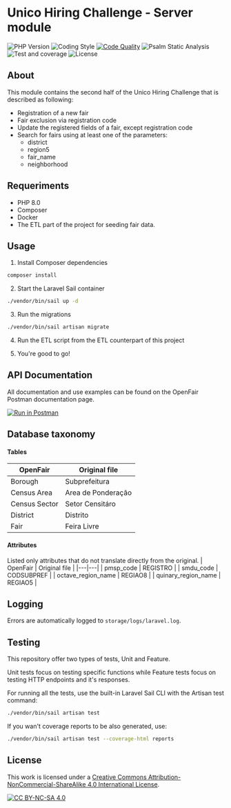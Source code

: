 # Unico Hiring Challenge - Server module
![PHP Version](https://img.shields.io/badge/PHP%20Version-8.0-informational)
![Coding Style](https://img.shields.io/badge/Coding%20Style-PSR--12-yellow)
[![Code Quality](https://img.shields.io/badge/Code%20Quality-A-green)](https://github.com/NickStarlight/unico-hiring-challenge-server/actions/workflows/Quality.yaml)
![Psalm Static Analysis](https://github.com/NickStarlight/unico-hiring-challenge-server/actions/workflows/Quality.yaml/badge.svg)
![Test and coverage](https://github.com/NickStarlight/unico-hiring-challenge-server/actions/workflows/Tests.yaml/badge.svg)
![License](https://img.shields.io/badge/License-CC%20BY--NC--SA%204.0-lightgrey.svg)

## About
This module contains the second half of the Unico Hiring Challenge that is described as following:

* Registration of a new fair
* Fair exclusion via registration code
* Update the registered fields of a fair, except registration code
* Search for fairs using at least one of the parameters:
    * district
    * region5
    * fair_name 
    * neighborhood

## Requeriments
* PHP 8.0
* Composer
* Docker
* The ETL part of the project for seeding fair data.

## Usage

1. Install Composer dependencies

```bash
composer install
```

2. Start the Laravel Sail container
```bash
./vendor/bin/sail up -d
```

3. Run the migrations
```bash
./vendor/bin/sail artisan migrate
```

4. Run the ETL script from the ETL counterpart of this project

5. You're good to go!

## API Documentation
All documentation and use examples can be found on the OpenFair Postman documentation page.

[![Run in Postman](https://run.pstmn.io/button.svg)](https://documenter.getpostman.com/view/16582890/Tzm6kFoA)

## Database taxonomy

#### Tables
| OpenFair  | Original file |
|---|---|
|  Borough  |  Subprefeitura |
| Census Area  |  Area de Ponderação |
| Census Sector | Setor Censitáro  |
| District | Distrito  |
| Fair | Feira Livre  |

#### Attributes
Listed only attributes that do not translate directly from the original.
| OpenFair  | Original file |
|---|---|
|  pmsp_code  |  REGISTRO |
| smdu_code  |  CODSUBPREF |
| octave_region_name | REGIAO8  |
| quinary_region_name | REGIAO5  |

## Logging
Errors are automatically logged to `storage/logs/laravel.log`.

## Testing
This repository offer two types of tests, Unit and Feature.

Unit tests focus on testing specific functions while Feature tests focus on testing HTTP endpoints and it's responses.

For running all the tests, use the built-in Laravel Sail CLI with the Artisan test command:

```bash
./vendor/bin/sail artisan test
```

If you wan't coverage reports to be also generated, use:

```bash
./vendor/bin/sail artisan test --coverage-html reports
```

## License
This work is licensed under a
[Creative Commons Attribution-NonCommercial-ShareAlike 4.0 International License][cc-by-nc-sa].

[![CC BY-NC-SA 4.0][cc-by-nc-sa-image]][cc-by-nc-sa]

[cc-by-nc-sa]: http://creativecommons.org/licenses/by-nc-sa/4.0/
[cc-by-nc-sa-image]: https://licensebuttons.net/l/by-nc-sa/4.0/88x31.png
[cc-by-nc-sa-shield]: https://img.shields.io/badge/License-CC%20BY--NC--SA%204.0-lightgrey.svg
